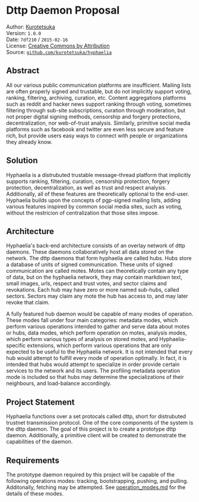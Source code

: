 # Dttp Daemon Proposal

Author: [Kurotetsuka](github.com/kurotetsuka)  
Version: `1.0.0`  
Date: `7df210` / `2015-02-16`  
License: [Creative Commons by Attribution](
	https://github.com/kurotetsuka/hyphaelia/blob/master/legal/cc-by.md)  
Source: [`github.com/kurotetsuka/hyphaelia`](
	https://github.com/kurotetsuka/hyphaelia/blob/master/notes/dttpd_proposal.md)  

## Abstract
All our various public communication platforms are insufficient. Mailing lists are often properly signed and trustable, but do not implicitly support voting, ranking, filtering, archiving, curation, etc. Content aggregations platforms such as reddit and hacker news support ranking through voting, sometimes filtering through sub-site subscriptions, curation through moderation, but not proper digital signing methods, censorship and forgery protections, decentralization, nor web-of-trust analysis. Similarly, primitive social media platforms such as facebook and twitter are even less secure and feature rich, but provide users easy ways to connect with people or organizations they already know.

## Solution
Hyphaelia is a distrubuted trustable message-thread platform that implicitly supports ranking, filtering, curation, censorship protection, forgery protection, decentralization, as well as trust and respect analysis. Additionally, all of these features are theoretically optional to the end-user. Hyphaelia builds upon the concepts of pgp-signed mailing lists, adding various features inspired by common social media sites, such as voting, without the restricion of centralization that those sites impose.

## Architecture
Hyphaelia's back-end architecture consists of an overlay network of dttp daemons. These daemons collaboratively host all data stored on the network. The dttp daemons that form hyphaelia are called hubs. Hubs store a database of units of signed communication. These units of signed communication are called motes. Motes can theoretically contain any type of data, but on the hyphaelia network, they may contain markdown text, small images, urls, respect and trust votes, and sector claims and revokations. Each hub may have zero or more named sub-hubs, called sectors. Sectors may claim any mote the hub has access to, and may later revoke that claim.

A fully featured hub daemon would be capable of many modes of operation. These modes fall under four main categories: metadata modes, which perform various operations intended to gather and serve data about motes or hubs, data modes, which perform operation on motes, analysis modes, which perform various types of analysis on stored motes, and Hyphaelia-specific extensions, which perform various operations that are only expected to be useful to the Hyphaelia network. It is not intended that every hub would attempt to fulfill every mode of operation optimally. In fact, it is intended that hubs would attempt to specialize in order provide certain services to the network and its users. The profiling metadata operation mode is included so that hubs may determine the specializations of their neighbours, and load-balance accordingly.

## Project Statement
Hyphaelia functions over a set protocals called dttp, short for distrubuted trustnet transmission protocol. One of the core components of the system is the dttp daemon. The goal of this project is to create a prototype dttp daemon. Additionally, a primitive client will be created to demonstrate the capabilities of the daemon.

## Requirements
The prototype daemon required by this project will be capable of the following operations modes: tracking, bootstrapping, pushing, and pulling. Additonally, fetching may be attempted. See [operation_modes.md](https://github.com/kurotetsuka/hyphaelia/blob/master/notes/operation_modes.md) for the details of these modes.
